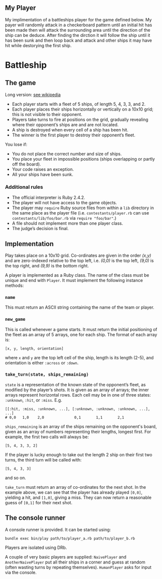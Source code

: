 
My Player
--------

My implimentation of a battleships player for the game defined below. My payer will randomly attack in a checkerboard pattern until an initial hit has been made then will attack the surrounding area until the direction of the ship can be deduce. After finding the dirction it will follow the ship until it has been sunk and then loop back and attack and other ships it may have hit while destorying the first ship. 

Battleship
==========

The game
--------

Long version: [see wikipedia](https://secure.wikimedia.org/wikipedia/en/wiki/Battleship_game)

* Each player starts with a fleet of 5 ships, of length 5, 4, 3, 3, and 2.
* Each player places their ships horizontally or vertically on a 10x10 grid;
  this is not visible to their opponent.
* Players take turns to fire at positions on the grid, gradually revealing
  where their opponent’s ships are and are not located.
* A ship is destroyed when every cell of a ship has been hit.
* The winner is the first player to destroy their opponent’s fleet.

You lose if:

* You do not place the correct number and size of ships.
* You place your fleet in impossible positions (ships overlapping or partly off
  the board).
* Your code raises an exception.
* All your ships have been sunk.

### Additional rules

* The official interpreter is Ruby 2.4.2.
* The player will not have access to the game objects.
* The player may `require` Ruby source files from within a `lib` directory in
  the same place as the player file (i.e. `contestants/player.rb` can use
  `contestants/lib/foo/bar.rb` via `require "foo/bar"`.)
* A file should not implement more than one player class.
* The judge’s decision is final.

Implementation
--------------

Play takes place on a 10x10 grid. Co-ordinates are given in the order _(x,y)_
and are zero-indexed relative to the top left, i.e. _(0,0)_ is the top left,
_(9,0)_ is the top right, and _(9,9)_ is the bottom right.

A player is implemented as a Ruby class. The name of the class must be unique
and end with `Player`. It must implement the following instance methods:

### `name`

This must return an ASCII string containing the name of the team or player.

### `new_game`

This is called whenever a game starts. It must return the initial positioning
of the fleet as an array of 5 arrays, one for each ship. The format of each
array is:

    [x, y, length, orientation]

where `x` and `y` are the top left cell of the ship, length is its length
(2-5), and orientation is either `:across` or `:down`.

### `take_turn(state, ships_remaining)`

`state` is a representation of the known state of the opponent’s fleet, as
modified by the player’s shots. It is given as an array of arrays; the inner
arrays represent horizontal rows. Each cell may be in one of three states:
`:unknown`, `:hit`, or `:miss`. E.g.

    [[:hit, :miss, :unknown, ...], [:unknown, :unknown, :unknown, ...], ...]
    # 0,0   1,0    2,0              0,1       1,1       2,1

`ships_remaining` is an array of the ships remaining on the opponent's board,
given as an array of numbers representing their lengths, longest first.
For example, the first two calls will always be:

    [5, 4, 3, 3, 2]

If the player is lucky enough to take out the length 2 ship on their first two
turns, the third turn will be called with:

    [5, 4, 3, 3]

and so on.

`take_turn` must return an array of co-ordinates for the next shot. In the
example above, we can see that the player has already played `[0,0]`, yielding
a hit, and `[1,0]`, giving a miss. They can now return a reasonable guess of
`[0,1]` for their next shot.

The console runner
------------------

A console runner is provided. It can be started using:

    bundle exec bin/play path/to/player_a.rb path/to/player_b.rb

Players are isolated using DRb.

A couple of very basic players are supplied: `NaivePlayer` and
`AnotherNaivePlayer` put all their ships in a corner and guess at random (often
wasting turns by repeating themselves).  `HumanPlayer` asks for input via the
console.
